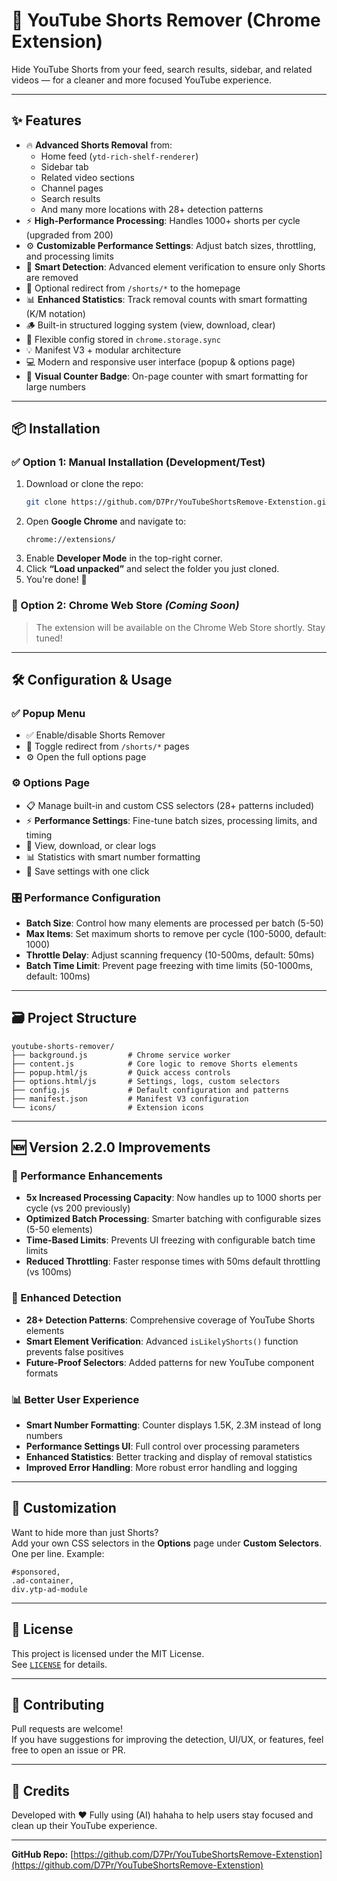 # 🚫 YouTube Shorts Remover (Chrome Extension)

Hide YouTube Shorts from your feed, search results, sidebar, and related videos — for a cleaner and more focused YouTube experience.

---

## ✨ Features

- 🔥 **Advanced Shorts Removal** from:
  - Home feed (`ytd-rich-shelf-renderer`)
  - Sidebar tab
  - Related video sections
  - Channel pages
  - Search results
  - And many more locations with 28+ detection patterns
- ⚡ **High-Performance Processing**: Handles 1000+ shorts per cycle (upgraded from 200)
- ⚙️ **Customizable Performance Settings**: Adjust batch sizes, throttling, and processing limits
- 🎯 **Smart Detection**: Advanced element verification to ensure only Shorts are removed
- 🔄 Optional redirect from `/shorts/*` to the homepage
- 📊 **Enhanced Statistics**: Track removal counts with smart formatting (K/M notation)
- 🪵 Built-in structured logging system (view, download, clear)
- 🧠 Flexible config stored in `chrome.storage.sync`
- 💡 Manifest V3 + modular architecture
- 💻 Modern and responsive user interface (popup & options page)
- 🎨 **Visual Counter Badge**: On-page counter with smart formatting for large numbers

---

## 📦 Installation

### ✅ Option 1: Manual Installation (Development/Test)

1. Download or clone the repo:
   ```bash
   git clone https://github.com/D7Pr/YouTubeShortsRemove-Extenstion.git
   ```
2. Open **Google Chrome** and navigate to:
   ```
   chrome://extensions/
   ```
3. Enable **Developer Mode** in the top-right corner.
4. Click **“Load unpacked”** and select the folder you just cloned.
5. You're done! 🎉

### 🚀 Option 2: Chrome Web Store *(Coming Soon)*

> The extension will be available on the Chrome Web Store shortly. Stay tuned!

---

## 🛠 Configuration & Usage

### ✅ Popup Menu

- ✅ Enable/disable Shorts Remover
- 🔁 Toggle redirect from `/shorts/*` pages
- ⚙️ Open the full options page

### ⚙️ Options Page

- 📋 Manage built-in and custom CSS selectors (28+ patterns included)
- ⚡ **Performance Settings**: Fine-tune batch sizes, processing limits, and timing
- 📄 View, download, or clear logs
- 📊 Statistics with smart number formatting
- 💾 Save settings with one click

### 🎛️ Performance Configuration

- **Batch Size**: Control how many elements are processed per batch (5-50)
- **Max Items**: Set maximum shorts to remove per cycle (100-5000, default: 1000)
- **Throttle Delay**: Adjust scanning frequency (10-500ms, default: 50ms)
- **Batch Time Limit**: Prevent page freezing with time limits (50-1000ms, default: 100ms)

---

## 🗃 Project Structure

```
youtube-shorts-remover/
├── background.js         # Chrome service worker
├── content.js            # Core logic to remove Shorts elements
├── popup.html/js         # Quick access controls
├── options.html/js       # Settings, logs, custom selectors
├── config.js             # Default configuration and patterns
├── manifest.json         # Manifest V3 configuration
└── icons/                # Extension icons
```

---

## 🆕 Version 2.2.0 Improvements

### 🚀 Performance Enhancements
- **5x Increased Processing Capacity**: Now handles up to 1000 shorts per cycle (vs 200 previously)
- **Optimized Batch Processing**: Smarter batching with configurable sizes (5-50 elements)
- **Time-Based Limits**: Prevents UI freezing with configurable batch time limits
- **Reduced Throttling**: Faster response times with 50ms default throttling (vs 100ms)

### 🎯 Enhanced Detection
- **28+ Detection Patterns**: Comprehensive coverage of YouTube Shorts elements
- **Smart Element Verification**: Advanced `isLikelyShorts()` function prevents false positives
- **Future-Proof Selectors**: Added patterns for new YouTube component formats

### 📊 Better User Experience
- **Smart Number Formatting**: Counter displays 1.5K, 2.3M instead of long numbers
- **Performance Settings UI**: Full control over processing parameters
- **Enhanced Statistics**: Better tracking and display of removal statistics
- **Improved Error Handling**: More robust error handling and logging

---

## 🧩 Customization

Want to hide more than just Shorts?  
Add your own CSS selectors in the **Options** page under **Custom Selectors**.  
One per line. Example:

```
#sponsored,
.ad-container,
div.ytp-ad-module
```

---

## 📄 License

This project is licensed under the MIT License.  
See [`LICENSE`](LICENSE) for details.

---

## 🤝 Contributing

Pull requests are welcome!  
If you have suggestions for improving the detection, UI/UX, or features, feel free to open an issue or PR.

---

## 🙌 Credits

Developed with ❤️ Fully using (AI) hahaha to help users stay focused and clean up their YouTube experience.

---

**GitHub Repo:** [https://github.com/D7Pr/YouTubeShortsRemove-Extenstion](https://github.com/D7Pr/YouTubeShortsRemove-Extenstion)

